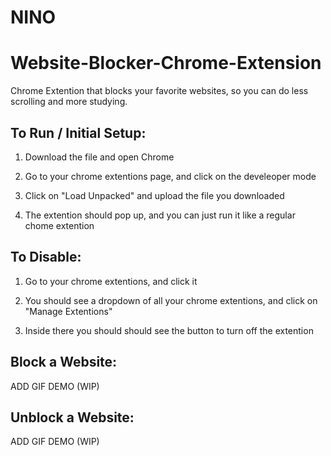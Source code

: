 # NINO
# Website-Blocker-Chrome-Extension

Chrome Extention that blocks your favorite websites, so you can do less scrolling and more studying.

## To Run / Initial Setup:

1. Download the file and open Chrome

2. Go to your chrome extentions page, and click on the develeoper mode

3. Click on "Load Unpacked" and upload the file you downloaded

4. The extention should pop up, and you can just run it like a regular chome extention 

## To Disable:

1. Go to your chrome extentions, and click it

2. You should see a dropdown of all your chrome extentions, and click on "Manage Extentions"

3. Inside there you should should see the button to turn off the extention

## Block a Website:

ADD GIF DEMO (WIP)

## Unblock a Website:

ADD GIF DEMO (WIP)
